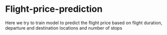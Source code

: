 # Flight-price-prediction
Here we try to train model to predict the flight price based on flight duration, departure and destination locations and number of stops
